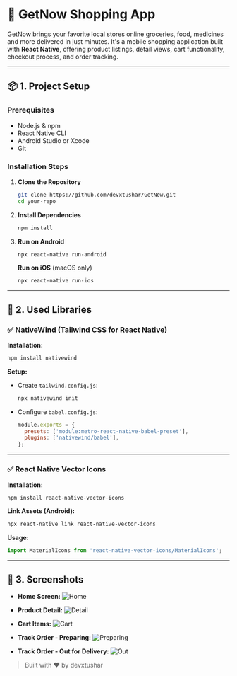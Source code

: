 # 💼 GetNow Shopping App

GetNow brings your favorite local stores online groceries, food, medicines and more delivered in just minutes. It's a mobile shopping application built with **React Native**, offering product listings, detail views, cart functionality, checkout process, and order tracking.

---

## 📦 1. Project Setup

### Prerequisites

- Node.js & npm
- React Native CLI
- Android Studio or Xcode
- Git

### Installation Steps

1. **Clone the Repository**

   ```bash
   git clone https://github.com/devxtushar/GetNow.git
   cd your-repo
   ```

2. **Install Dependencies**

   ```bash
   npm install
   ```

3. **Run on Android**

   ```bash
   npx react-native run-android
   ```

   **Run on iOS** (macOS only)

   ```bash
   npx react-native run-ios
   ```

---

## 🧰 2. Used Libraries

### ✅ NativeWind (Tailwind CSS for React Native)

**Installation:**

```bash
npm install nativewind
```

**Setup:**

- Create `tailwind.config.js`:

  ```bash
  npx nativewind init
  ```

- Configure `babel.config.js`:

  ```js
  module.exports = {
    presets: ['module:metro-react-native-babel-preset'],
    plugins: ['nativewind/babel'],
  };
  ```

---

### ✅ React Native Vector Icons

**Installation:**

```bash
npm install react-native-vector-icons
```

**Link Assets (Android):**

```bash
npx react-native link react-native-vector-icons
```

**Usage:**

```js
import MaterialIcons from 'react-native-vector-icons/MaterialIcons';
```

---

## 📸 3. Screenshots

- **Home Screen:**
  ![Home](https://drive.google.com/file/d/1RPuYekYMfbPxPPMKbbmT3Esyzn8idoiP)

- **Product Detail:**
  ![Detail](https://drive.google.com/file/d/1YQEoFLAHMYEK3QA1mrugORDkdeuU5Mrg)

- **Cart Items:**
  ![Cart](https://drive.google.com/file/d/1khXLAas2zevJmn0b9v8ug3TVk4mXwtFw)

- **Track Order - Preparing:**
  ![Preparing](https://drive.google.com/file/d/1eXW1H6bQPZ0AFDFErNa_QV8KfuIr4ACd)

- **Track Order - Out for Delivery:**
  ![Out](https://drive.google.com/file/d/1WSz8_6cMPLs4nTW-6hIJ6QaoBZ9XSZVV/view?usp=sharing)

> Built with ❤️ by devxtushar
